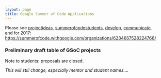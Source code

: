 ```yaml
---
layout: page 
title: Google Summer of Code Applications
---
```


Please see [projectideas](projectideas), 
[summerofcodestudents](summerofcodestudents), [develop](develop), 
[communicate](communicate), and for 2017: 
https://summerofcode.withgoogle.com/organizations/6234667528224768/

### Preliminary draft table of GSoC projects

Note to students: proposals are closed.

*This will still change, especially mentor and student names....*

